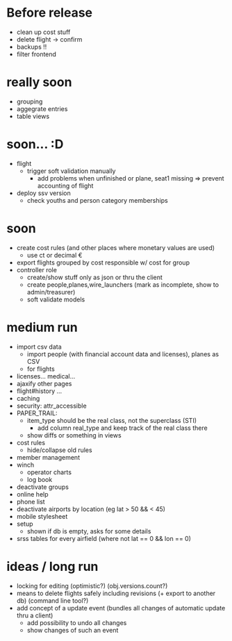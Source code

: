 # Before release
- clean up cost stuff
- delete flight -> confirm
- backups !!
- filter frontend

# really soon
- grouping
- aggegrate entries
- table views

# soon... :D
- flight
  - trigger soft validation manually
    - add problems when unfinished or plane, seat1 missing => prevent accounting of flight
- deploy ssv version
  - check youths and person category memberships

# soon
- create cost rules (and other places where monetary values are used)
  - use ct or decimal €
- export flights grouped by cost responsible w/ cost for group
- controller role
  - create/show stuff only as json or thru the client
  - create people,planes,wire\_launchers (mark as incomplete, show to admin/treasurer)
  - soft validate models

# medium run
- import csv data
  - import people (with financial account data and licenses), planes as CSV
  - for flights
- licenses... medical...
- ajaxify other pages
- flight#history ...
- caching
- security: attr\_accessible
- PAPER\_TRAIL:
  - item\_type should be the real class, not the superclass (STI)
    - add column real\_type and keep track of the real class there
  - show diffs or something in views
- cost rules
  - hide/collapse old rules
- member management
- winch
  - operator charts
  - log book
- deactivate groups
- online help
- phone list
- deactivate airports by location (eg lat > 50 && < 45)
- mobile stylesheet
- setup
  - shown if db is empty, asks for some details
- srss tables for every airfield (where not lat == 0 && lon == 0)

# ideas / long run
- locking for editing (optimistic?) (obj.versions.count?)
- means to delete flights safely including revisions (+ export to another db) (command line tool?)
- add concept of a update event (bundles all changes of automatic update thru a client)
  - add possibility to undo all changes
  - show changes of such an event

